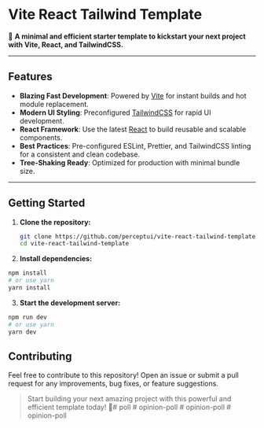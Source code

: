 # Vite React Tailwind Template

🚀 **A minimal and efficient starter template to kickstart your next project with Vite, React, and TailwindCSS.**

---

## Features

- **Blazing Fast Development**: Powered by [Vite](https://vitejs.dev/) for instant builds and hot module replacement.
- **Modern UI Styling**: Preconfigured [TailwindCSS](https://tailwindcss.com/) for rapid UI development.
- **React Framework**: Use the latest [React](https://reactjs.org/) to build reusable and scalable components.
- **Best Practices**: Pre-configured ESLint, Prettier, and TailwindCSS linting for a consistent and clean codebase.
- **Tree-Shaking Ready**: Optimized for production with minimal bundle size.

---

## Getting Started

1. **Clone the repository:**

   ```bash copy
   git clone https://github.com/perceptui/vite-react-tailwind-template.git
   cd vite-react-tailwind-template
    ```

2. **Install dependencies:**

```bash
npm install
# or use yarn
yarn install
```

3. **Start the development server:**
```bash
npm run dev
# or use yarn
yarn dev
```


## Contributing
Feel free to contribute to this repository! Open an issue or submit a pull request for any improvements, bug fixes, or feature suggestions.

> Start building your next amazing project with this powerful and efficient template today! 🎉#   p o l l  
 #   o p i n i o n - p o l l  
 #   o p i n i o n - p o l l  
 #   o p i n i o n - p o l l  
 